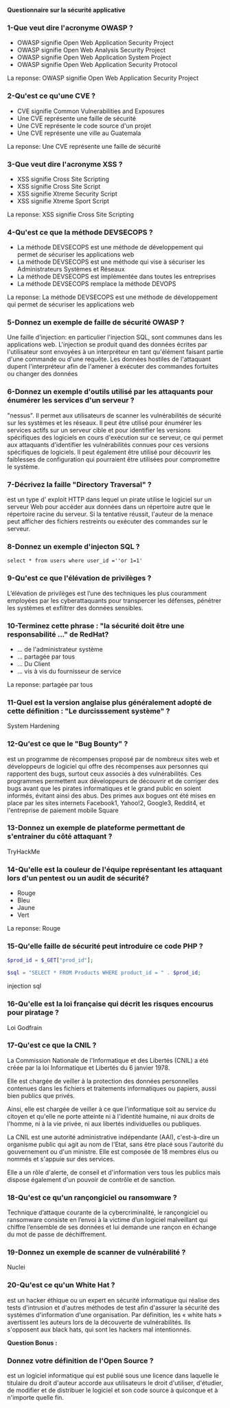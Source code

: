 **Questionnaire sur la sécurité applicative**


### 1-Que veut dire l'acronyme OWASP ?
* OWASP signifie Open Web Application Security Project 
* OWASP signifie Open Web Analysis Security Project
* OWASP signifie Open Web Application System Project
* OWASP signifie Open Web Application Security Protocol

La reponse: OWASP signifie Open Web Application Security Project 

### 2-Qu'est ce qu'une CVE ?
* CVE signifie Common Vulnerabilities and Exposures
* Une CVE représente une faille de sécurité
* Une CVE représente le code source d'un projet
* Une CVE représente une ville au Guatemala

La reponse: Une CVE représente une faille de sécurité

### 3-Que veut dire l'acronyme XSS ?
* XSS signifie Cross Site Scripting
* XSS signifie Cross Site Script
* XSS signifie Xtreme Security Script
* XSS signifie Xtreme Sport Script

La reponse: XSS signifie Cross Site Scripting

### 4-Qu'est ce que la méthode DEVSECOPS ?
* La méthode DEVSECOPS est une méthode de développement qui permet de sécuriser les applications web
* La méthode DEVSECOPS est une méthode qui vise à sécuriser les Administrateurs Systèmes et Réseaux
* La méthode DEVSECOPS est implémentée dans toutes les entreprises
* La méthode DEVSECOPS remplace la méthode DEVOPS

La reponse: La méthode DEVSECOPS est une méthode de développement qui permet de sécuriser les applications web

### 5-Donnez un exemple de faille de sécurité OWASP ?

Une faille d'injection: en particulier l'injection SQL, sont communes dans les
applications web. L'injection se produit quand des données écrites par
l'utilisateur sont envoyées à un interpréteur en tant qu'élément faisant partie
d'une commande ou d'une requête. Les données hostiles de l'attaquant dupent
l'interpréteur afin de l'amener à exécuter des commandes fortuites ou changer
des données


### 6-Donnez un exemple d'outils utilisé par les attaquants pour énumérer les services d'un serveur ?
"nessus". Il permet aux utilisateurs de scanner les vulnérabilités de sécurité sur les systèmes et les réseaux. Il peut être utilisé pour énumérer les services actifs sur un serveur cible et pour identifier les versions spécifiques des logiciels en cours d'exécution sur ce serveur, ce qui permet aux attaquants d'identifier les vulnérabilités connues pour ces versions spécifiques de logiciels. Il peut également être utilisé pour découvrir les faiblesses de configuration qui pourraient être utilisées pour compromettre le système.


### 7-Décrivez la faille "Directory Traversal" ?
est un type d' exploit HTTP dans lequel un pirate utilise le logiciel sur un serveur Web pour accéder aux données dans un répertoire autre que le répertoire racine du serveur. Si la tentative réussit, l'auteur de la menace peut afficher des fichiers restreints ou exécuter des commandes sur le serveur.



### 8-Donnez un exemple d'injecton SQL ?
```
select * from users where user_id =''or 1=1'
```
### 9-Qu'est ce que l'élévation de privilèges ?

L’élévation de privilèges est l’une des techniques les plus couramment employées par les cyberattaquants pour transpercer les défenses, pénétrer les systèmes et exfiltrer des données sensibles.



### 10-Terminez cette phrase : "la sécurité doit être une responsabilité ..." de RedHat?

* ... de l'administrateur système
* ... partagée par tous
* ... Du Client
* ... vis à vis du fournisseur de service

La reponse: partagée par tous


### 11-Quel est la version anglaise plus généralement adopté de cette définition : "Le durcisssement système" ?

System Hardening 


### 12-Qu'est ce que le "Bug Bounty" ?

est un programme de récompenses proposé par de nombreux sites web et développeurs de logiciel qui offre des récompenses aux personnes qui rapportent des bugs, surtout ceux associés à des vulnérabilités. Ces programmes permettent aux développeurs de découvrir et de corriger des bugs avant que les pirates informatiques et le grand public en soient informés, évitant ainsi des abus. Des primes aux bogues ont été mises en place par les sites internets Facebook1, Yahoo!2, Google3, Reddit4, et l'entreprise de paiement mobile Square

### 13-Donnez un exemple de plateforme permettant de s'entrainer du côté attaquant ?

TryHackMe


### 14-Qu'elle est la couleur de l'équipe représentant les attaquant lors d'un pentest ou un audit de sécurité? 
* Rouge
* Bleu
* Jaune
* Vert

La reponse: Rouge

### 15-Qu'elle faille de sécurité peut introduire ce code PHP ? 

```php	
$prod_id = $_GET["prod_id"];

$sql = "SELECT * FROM Products WHERE product_id = " . $prod_id;
```
injection sql

### 16-Qu'elle est la loi française qui décrit les risques encourus pour piratage ?
Loi Godfrain


### 17-Qu'est ce que la CNIL ?

La Commission Nationale de l'Informatique et des Libertés (CNIL) a été créée par la loi Informatique et Libertés du 6 janvier 1978.

Elle est chargée de veiller à la protection des données personnelles contenues dans les fichiers et traitements informatiques ou papiers, aussi bien publics que privés.

Ainsi, elle est chargée de veiller à ce que l'informatique soit au service du citoyen et qu'elle ne porte atteinte ni à l'identité humaine, ni aux droits de l'homme, ni à la vie privée, ni aux libertés individuelles ou publiques.

La CNIL est une autorité administrative indépendante (AAI), c'est-à-dire un organisme public qui agit au nom de l'Etat, sans être placé sous l'autorité du gouvernement ou d'un ministre. Elle est composée de 18 membres élus ou nommés et s'appuie sur des services.

Elle a un rôle d'alerte, de conseil et d'information vers tous les publics mais dispose également d'un pouvoir de contrôle et de sanction.

### 18-Qu'est ce qu'un rançongiciel ou ransomware ?

Technique d’attaque courante de la cybercriminalité, le rançongiciel ou ransomware consiste en l’envoi à la victime d’un logiciel malveillant qui chiffre l’ensemble de ses données et lui demande une rançon en échange du mot de passe de déchiffrement.

### 19-Donnez un exemple de scanner de vulnérabilité ?
Nuclei


### 20-Qu'est ce qu'un White Hat ?

 est un hacker éthique ou un expert en sécurité informatique qui réalise des tests d'intrusion et d'autres méthodes de test afin d'assurer la sécurité des systèmes d'information d'une organisation. Par définition, les « white hats » avertissent les auteurs lors de la découverte de vulnérabilités. Ils s'opposent aux black hats, qui sont les hackers mal intentionnés.

**Question Bonus :**

### Donnez votre définition de l'Open Source ?
est un logiciel informatique qui est publié sous une licence dans laquelle le titulaire du droit d'auteur accorde aux utilisateurs le droit d'utiliser, d'étudier, de modifier et de distribuer le logiciel et son code source à quiconque et à n'importe quelle fin.
